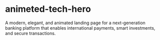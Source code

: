 # animeted-tech-hero
A modern, elegant, and animated landing page for a next-generation banking platform that enables international payments, smart investments, and secure transactions.
